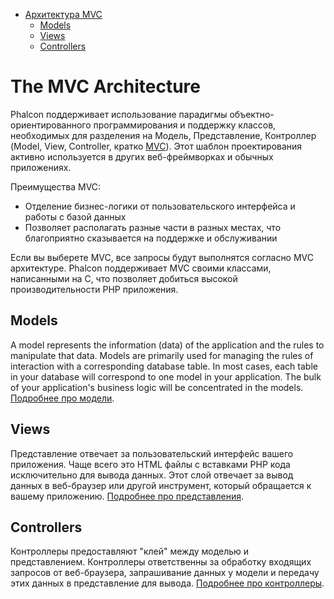 <div class='article-menu'>
  <ul>
    <li>
      <a href="#architecture">Архитектура MVC</a> <ul>
        <li>
          <a href="#models">Models</a>
        </li>
        <li>
          <a href="#views">Views</a>
        </li>
        <li>
          <a href="#controllers">Controllers</a>
        </li>
      </ul>
    </li>
  </ul>
</div>

<a name='architecture'></a>

# The MVC Architecture

Phalcon поддерживает использование парадигмы объектно-ориентированного программирования и поддержку классов, необходимых для разделения на Модель, Представление, Контроллер (Model, View, Controller, кратко [MVC](https://en.wikipedia.org/wiki/Model–view–controller)). Этот шаблон проектирования активно используется в других веб-фреймворках и обычных приложениях.

Преимущества MVC:

- Отделение бизнес-логики от пользовательского интерфейса и работы с базой данных
- Позволяет располагать разные части в разных местах, что благоприятно сказывается на поддержке и обслуживании

Если вы выберете MVC, все запросы будут выполнятся согласно MVC архитектуре. Phalcon поддерживает MVC своими классами, написанными на C, что позволяет добиться высокой производительности PHP приложения.

<a name='models'></a>

## Models

A model represents the information (data) of the application and the rules to manipulate that data. Models are primarily used for managing the rules of interaction with a corresponding database table. In most cases, each table in your database will correspond to one model in your application. The bulk of your application's business logic will be concentrated in the models. [Подробнее про модели](/[[language]]/[[version]]/models).

<a name='views'></a>

## Views

Представление отвечает за пользовательский интерфейс вашего приложения. Чаще всего это HTML файлы с вставками PHP кода исключительно для вывода данных. Этот слой отвечает за вывод данных в веб-браузер или другой инструмент, который обращается к вашему приложению. [Подробнее про представления](/[[language]]/[[version]]/views).

<a name='controllers'></a>

## Controllers

Контроллеры предоставляют "клей" между моделью и представлением. Контроллеры ответственны за обработку входящих запросов от веб-браузера, запрашивание данных у модели и передачу этих данных в представление для вывода. [Подробнее про контроллеры](/[[language]]/[[version]]/controllers).